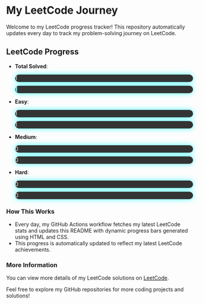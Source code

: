 # My LeetCode Journey

Welcome to my LeetCode progress tracker! This repository automatically updates every day to track my problem-solving journey on LeetCode.

## LeetCode Progress

- **Total Solved**: 
    <div style="width: 100%; background-color: #333; border-radius: 10px; overflow: hidden; box-shadow: 0px 0px 15px rgba(0, 255, 255, 0.7); margin-bottom: 10px;">
        <div style="width: 0.03009328919650918%; height: 20px; background: linear-gradient(90deg, rgba(0, 255, 255, 0.3), rgba(0, 255, 255, 0.6), rgba(0, 255, 255, 1)); animation: glowing 2s infinite; border-radius: 10px; text-align: center; line-height: 20px; color: white;">
            1/3323
        </div>
    </div>

    <style>
    @keyframes glowing {
        0% { box-shadow: 0 0 5px rgba(0, 255, 255, 0.3); }
        50% { box-shadow: 0 0 15px rgba(0, 255, 255, 0.9); }
        100% { box-shadow: 0 0 5px rgba(0, 255, 255, 0.3); }
    }
    </style>
    
    <div style="width: 100%; background-color: #333; border-radius: 10px; overflow: hidden; box-shadow: 0px 0px 15px rgba(0, 255, 255, 0.7); margin-bottom: 10px;">
        <div style="width: 1%; height: 20px; background: linear-gradient(90deg, rgba(0, 255, 255, 0.3), rgba(0, 255, 255, 0.6), rgba(0, 255, 255, 1)); animation: glowing 2s infinite; border-radius: 10px; text-align: center; line-height: 20px; color: white;">
            1/3323
        </div>
    </div>

- **Easy**: 
    <div style="width: 100%; background-color: #333; border-radius: 10px; overflow: hidden; box-shadow: 0px 0px 15px rgba(0, 255, 255, 0.7); margin-bottom: 10px;">
        <div style="width: 0.12048192771084339%; height: 20px; background: linear-gradient(90deg, rgba(0, 255, 255, 0.3), rgba(0, 255, 255, 0.6), rgba(0, 255, 255, 1)); animation: glowing 2s infinite; border-radius: 10px; text-align: center; line-height: 20px; color: white;">
            1/830
        </div>
    </div>

    <style>
    @keyframes glowing {
        0% { box-shadow: 0 0 5px rgba(0, 255, 255, 0.3); }
        50% { box-shadow: 0 0 15px rgba(0, 255, 255, 0.9); }
        100% { box-shadow: 0 0 5px rgba(0, 255, 255, 0.3); }
    }
    </style>
    
    <div style="width: 100%; background-color: #333; border-radius: 10px; overflow: hidden; box-shadow: 0px 0px 15px rgba(0, 255, 255, 0.7); margin-bottom: 10px;">
        <div style="width: 0.12%; height: 20px; background: linear-gradient(90deg, rgba(0, 255, 255, 0.3), rgba(0, 255, 255, 0.6), rgba(0, 255, 255, 1)); animation: glowing 2s infinite; border-radius: 10px; text-align: center; line-height: 20px; color: white;">
            1/830
        </div>
    </div>

- **Medium**: 
    <div style="width: 100%; background-color: #333; border-radius: 10px; overflow: hidden; box-shadow: 0px 0px 15px rgba(0, 255, 255, 0.7); margin-bottom: 10px;">
        <div style="width: 0.0%; height: 20px; background: linear-gradient(90deg, rgba(0, 255, 255, 0.3), rgba(0, 255, 255, 0.6), rgba(0, 255, 255, 1)); animation: glowing 2s infinite; border-radius: 10px; text-align: center; line-height: 20px; color: white;">
            0/1738
        </div>
    </div>

    <style>
    @keyframes glowing {
        0% { box-shadow: 0 0 5px rgba(0, 255, 255, 0.3); }
        50% { box-shadow: 0 0 15px rgba(0, 255, 255, 0.9); }
        100% { box-shadow: 0 0 5px rgba(0, 255, 255, 0.3); }
    }
    </style>
    
    <div style="width: 100%; background-color: #333; border-radius: 10px; overflow: hidden; box-shadow: 0px 0px 15px rgba(0, 255, 255, 0.7); margin-bottom: 10px;">
        <div style="width: 0%; height: 20px; background: linear-gradient(90deg, rgba(0, 255, 255, 0.3), rgba(0, 255, 255, 0.6), rgba(0, 255, 255, 1)); animation: glowing 2s infinite; border-radius: 10px; text-align: center; line-height: 20px; color: white;">
            0/1738
        </div>
    </div>

- **Hard**: 
    <div style="width: 100%; background-color: #333; border-radius: 10px; overflow: hidden; box-shadow: 0px 0px 15px rgba(0, 255, 255, 0.7); margin-bottom: 10px;">
        <div style="width: 0.0%; height: 20px; background: linear-gradient(90deg, rgba(0, 255, 255, 0.3), rgba(0, 255, 255, 0.6), rgba(0, 255, 255, 1)); animation: glowing 2s infinite; border-radius: 10px; text-align: center; line-height: 20px; color: white;">
            0/755
        </div>
    </div>

    <style>
    @keyframes glowing {
        0% { box-shadow: 0 0 5px rgba(0, 255, 255, 0.3); }
        50% { box-shadow: 0 0 15px rgba(0, 255, 255, 0.9); }
        100% { box-shadow: 0 0 5px rgba(0, 255, 255, 0.3); }
    }
    </style>
    
    <div style="width: 100%; background-color: #333; border-radius: 10px; overflow: hidden; box-shadow: 0px 0px 15px rgba(0, 255, 255, 0.7); margin-bottom: 10px;">
        <div style="width: 0%; height: 20px; background: linear-gradient(90deg, rgba(0, 255, 255, 0.3), rgba(0, 255, 255, 0.6), rgba(0, 255, 255, 1)); animation: glowing 2s infinite; border-radius: 10px; text-align: center; line-height: 20px; color: white;">
            0/755
        </div>
    </div>

### How This Works

- Every day, my GitHub Actions workflow fetches my latest LeetCode stats and updates this README with dynamic progress bars generated using HTML and CSS.
- This progress is automatically updated to reflect my latest LeetCode achievements.

### More Information

You can view more details of my LeetCode solutions on [LeetCode](https://leetcode.com/GiveMeAJob9/).

Feel free to explore my GitHub repositories for more coding projects and solutions!

